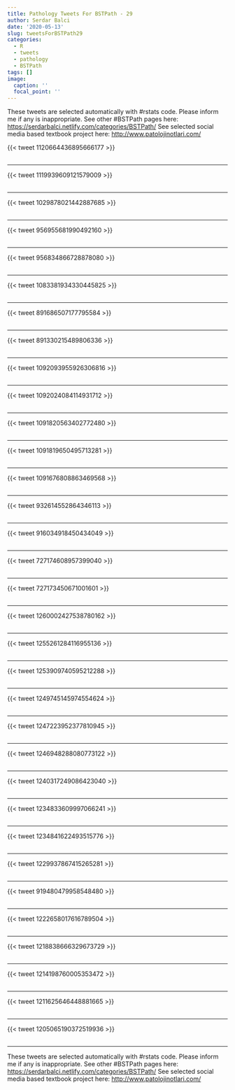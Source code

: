 ```yaml
---
title: Pathology Tweets For BSTPath - 29
author: Serdar Balci
date: '2020-05-13'
slug: tweetsForBSTPath29
categories:
  - R
  - tweets
  - pathology
  - BSTPath
tags: []
image:
  caption: ''
  focal_point: ''
---
```



These tweets are selected automatically with #rstats code. Please inform me if any is inappropriate.
See other #BSTPath pages here: https://serdarbalci.netlify.com/categories/BSTPath/ 
See selected social media based textbook project here: http://www.patolojinotlari.com/

{{< tweet 1120664436895666177 >}}
<br>
<br>
<hr>
{{< tweet 1119939609121579009 >}}
<br>
<br>
<hr>
{{< tweet 1029878021442887685 >}}
<br>
<br>
<hr>
{{< tweet 956955681990492160 >}}
<br>
<br>
<hr>
{{< tweet 956834866728878080 >}}
<br>
<br>
<hr>
{{< tweet 1083381934330445825 >}}
<br>
<br>
<hr>
{{< tweet 891686507177795584 >}}
<br>
<br>
<hr>
{{< tweet 891330215489806336 >}}
<br>
<br>
<hr>
{{< tweet 1092093955926306816 >}}
<br>
<br>
<hr>
{{< tweet 1092024084114931712 >}}
<br>
<br>
<hr>
{{< tweet 1091820563402772480 >}}
<br>
<br>
<hr>
{{< tweet 1091819650495713281 >}}
<br>
<br>
<hr>
{{< tweet 1091676808863469568 >}}
<br>
<br>
<hr>
{{< tweet 932614552864346113 >}}
<br>
<br>
<hr>
{{< tweet 916034918450434049 >}}
<br>
<br>
<hr>
{{< tweet 727174608957399040 >}}
<br>
<br>
<hr>
{{< tweet 727173450671001601 >}}
<br>
<br>
<hr>
{{< tweet 1260002427538780162 >}}
<br>
<br>
<hr>
{{< tweet 1255261284116955136 >}}
<br>
<br>
<hr>
{{< tweet 1253909740595212288 >}}
<br>
<br>
<hr>
{{< tweet 1249745145974554624 >}}
<br>
<br>
<hr>
{{< tweet 1247223952377810945 >}}
<br>
<br>
<hr>
{{< tweet 1246948288080773122 >}}
<br>
<br>
<hr>
{{< tweet 1240317249086423040 >}}
<br>
<br>
<hr>
{{< tweet 1234833609997066241 >}}
<br>
<br>
<hr>
{{< tweet 1234841622493515776 >}}
<br>
<br>
<hr>
{{< tweet 1229937867415265281 >}}
<br>
<br>
<hr>
{{< tweet 919480479958548480 >}}
<br>
<br>
<hr>
{{< tweet 1222658017616789504 >}}
<br>
<br>
<hr>
{{< tweet 1218838666329673729 >}}
<br>
<br>
<hr>
{{< tweet 1214198760005353472 >}}
<br>
<br>
<hr>
{{< tweet 1211625646448881665 >}}
<br>
<br>
<hr>
{{< tweet 1205065190372519936 >}}
<br>
<br>
<hr>


These tweets are selected automatically with #rstats code. Please inform me if any is inappropriate.
See other #BSTPath pages here: https://serdarbalci.netlify.com/categories/BSTPath/ 
See selected social media based textbook project here: http://www.patolojinotlari.com/
